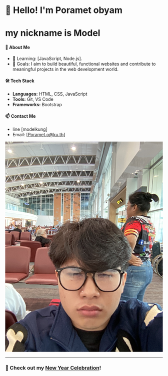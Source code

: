 # 👋 Hello! I'm Poramet obyam 
# my nickname is Model

#### 🚀 About Me  
- 🌱 Learning: [JavaScript, Node.js].  
- 🎯 Goals: I aim to build beautiful, functional websites and contribute to meaningful projects in the web development world.

#### 🛠️ Tech Stack  
- **Languages:** HTML, CSS, JavaScript  
- **Tools:** Git, VS Code  
- **Frameworks:** Bootstrap    

#### 📫 Contact Me  
- line [modelkung] 
- Email: [Poramet.o@ku.th]  

![me](img/deldel.jpeg)

---

### 🎉 Check out my [New Year Celebration](new_year.md)!
